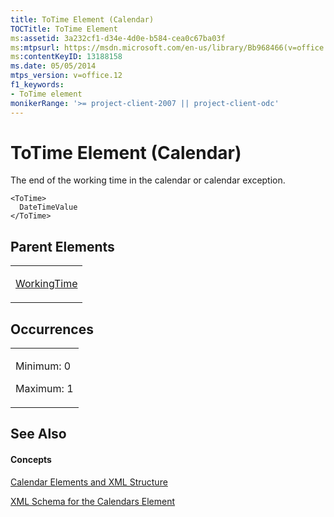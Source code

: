 ```yaml
---
title: ToTime Element (Calendar)
TOCTitle: ToTime Element
ms:assetid: 3a232cf1-d34e-4d0e-b584-cea0c67ba03f
ms:mtpsurl: https://msdn.microsoft.com/en-us/library/Bb968466(v=office.12)
ms:contentKeyID: 13188158
ms.date: 05/05/2014
mtps_version: v=office.12
f1_keywords:
- ToTime element
monikerRange: '>= project-client-2007 || project-client-odc'
---
```


# ToTime Element (Calendar)




The end of the working time in the calendar or calendar exception.

    <ToTime>
      DateTimeValue
    </ToTime>

## Parent Elements

<table>
<colgroup>
<col style="width: 100%" />
</colgroup>
<tbody>
<tr class="odd">
<td><p><a href="workingtime-element-calendar.md">WorkingTime</a></p></td>
</tr>
</tbody>
</table>

## Occurrences

<table>
<colgroup>
<col style="width: 100%" />
</colgroup>
<tbody>
<tr class="odd">
<td><p>Minimum: 0</p>
<p>Maximum: 1</p></td>
</tr>
</tbody>
</table>

## See Also

#### Concepts

[Calendar Elements and XML Structure](calendar-elements-and-xml-structure.md)

[XML Schema for the Calendars Element](xml-schema-for-the-calendars-element.md)


